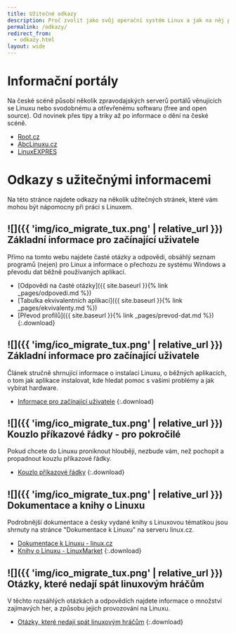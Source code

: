 ```yaml
---
title: Užitečné odkazy
description: Proč zvolit jako svůj operační systém Linux a jak na něj přejít. Některé další zajímavé informace + užitečné odkazy.
permalink: /odkazy/
redirect_from:
  - odkazy.html
layout: wide
---
```

# Informační portály
Na české scéně působí několik zpravodajských serverů portálů věnujících se Linuxu nebo svodobnému a otřevřenému softwaru (free and open source). Od novinek přes tipy a triky až po informace o dění na české scéně.

- [Root.cz](https://www.root.cz/)
- [AbcLinuxu.cz](https://www.abclinuxu.cz/)
- [LinuxEXPRES](https://www.linuxexpres.cz/)

# Odkazy s užitečnými informacemi
Na této stránce najdete odkazy na několik užitečných stránek, které vám mohou být nápomocny při práci s Linuxem.

## ![]({{ 'img/ico_migrate_tux.png' | relative_url }}) Základní informace pro začínající uživatele
Přímo na tomto webu najdete časté otázky a odpovědi, obsáhlý seznam programů (nejen) pro Linux a informace o přechozu ze systému Windows a převodu dat běžně používaných aplikací.

- [Odpovědi na časté otázky]({{ site.baseurl }}{% link _pages/odpovedi.md %})
- [Tabulka ekvivalentních aplikací]({{ site.baseurl }}{% link _pages/ekvivalenty.md %})
- [Převod profilů]({{ site.baseurl }}{% link _pages/prevod-dat.md %})
{:.download}

## ![]({{ 'img/ico_migrate_tux.png' | relative_url }}) Základní informace pro začínající uživatele
Článek stručně shrnující informace o instalaci Linuxu, o běžných aplikacích, o tom jak aplikace instalovat, kde hledat pomoc s vašimi problémy a jak vybírat hardware.

- [Informace pro začínající uživatele](http://sandbox.cz/~covex/linux/newbie.html)
{:.download}

## ![]({{ 'img/ico_migrate_tux.png' | relative_url }}) Kouzlo příkazové řádky - pro pokročilé
Pokud chcete do Linuxu proniknout hlouběji, nezbude vám, než pochopit a propadnout kouzlu příkazové řádky.

- [Kouzlo příkazové řádky](http://sandbox.cz/~covex/linux/kouzlo_cmdline.html)
{:.download}

## ![]({{ 'img/ico_migrate_tux.png' | relative_url }}) Dokumentace a knihy o Linuxu
Podrobnější dokumentace a česky vydané knihy s Linuxovou tématikou jsou shrnuty na stránce "Dokumentace k Linuxu" na serveru linux.cz.

- [Dokumentace k Linuxu - linux.cz](https://www.linux.cz/doc.html)
- [Knihy o Linuxu - LinuxMarket](https://www.linuxmarket.cz/knihy/knihy-o-linuxu)
{:.download}

## ![]({{ 'img/ico_migrate_tux.png' | relative_url }}) Otázky, které nedají spát linuxovým hráčům
V těchto rozsáhlých otázkách a odpovědích najdete informace o množství zajímavých her, a způsobu jejich provozování na Linuxu.

- [Otázky, které nedají spát linuxovým hráčům](http://www.icculus.org/lgfaq/sk/)
{:.download}

